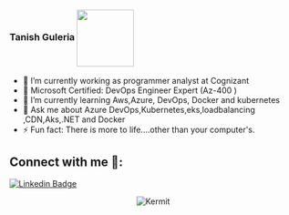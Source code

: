 
### Tanish Guleria <img align="center" src="https://media.giphy.com/media/xUPGcpMkPDfVUbZg52/giphy.gif" width="100">


- 🔭 I’m currently working as programmer analyst at Cognizant
- 🔭 Microsoft Certified: DevOps Engineer Expert (Az-400 )
- 🌱 I’m currently learning Aws,Azure, DevOps, Docker and kubernetes
- 💬 Ask me about Azure DevOps,Kubernetes,eks,loadbalancing ,CDN,Aks,.NET and Docker
- ⚡ Fun fact: There is more to life....other than your computer's. 


## Connect with me 🔗:
[![Linkedin Badge](https://img.shields.io/badge/-Tanish__Guleria-blue?style=flat-square&logo=Linkedin&logoColor=white&link=https://www.linkedin.com/in/tanish-singh-guleria/)](https://www.linkedin.com/in/tanish-singh-guleria-45192014a) 

<p align="center"> <img src="https://media.giphy.com/media/HTZVeK0esRjyw/giphy.gif" alt="Kermit"/>


